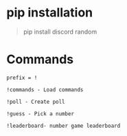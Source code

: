 # pip installation

> pip install discord random

# Commands
```
prefix = !

!commands - Load commands

!poll - Create poll

!guess - Pick a number

!leaderboard- number game leaderboard
```
